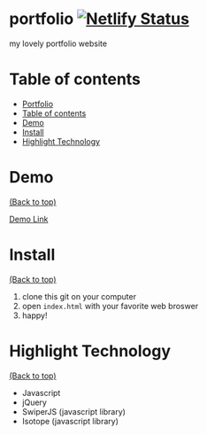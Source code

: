 # portfolio [![Netlify Status](https://api.netlify.com/api/v1/badges/e527aca1-2a8f-4adf-818b-2d5cd120230a/deploy-status)](https://app.netlify.com/sites/thanachon-portfolio/deploys)

<!-- Describe your project in brief -->
my lovely portfolio website

# Table of contents

- [Portfolio](#portfolio)
- [Table of contents](#table-of-contents)
- [Demo](#demo)
- [Install](#install)
- [Highlight Technology](#highlight-technology)

# Demo

[(Back to top)](#table-of-contents)

[Demo Link](https://thanachon.me/)

# Install

[(Back to top)](#table-of-contents)

1. clone this git on your computer
2. open `index.html` with your favorite web broswer
3. happy!

# Highlight Technology

[(Back to top)](#table-of-contents)

- Javascript
- jQuery
- SwiperJS (javascript library)
- Isotope (javascript library)
